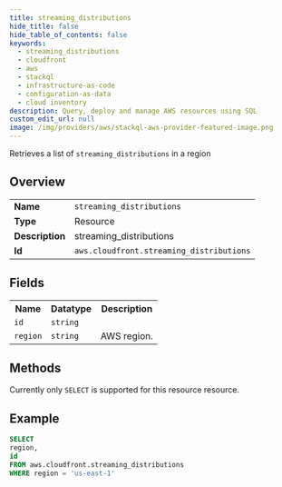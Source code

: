 ```yaml
---
title: streaming_distributions
hide_title: false
hide_table_of_contents: false
keywords:
  - streaming_distributions
  - cloudfront
  - aws
  - stackql
  - infrastructure-as-code
  - configuration-as-data
  - cloud inventory
description: Query, deploy and manage AWS resources using SQL
custom_edit_url: null
image: /img/providers/aws/stackql-aws-provider-featured-image.png
---
```

Retrieves a list of <code>streaming_distributions</code> in a region

## Overview
<table><tbody>
<tr><td><b>Name</b></td><td><code>streaming_distributions</code></td></tr>
<tr><td><b>Type</b></td><td>Resource</td></tr>
<tr><td><b>Description</b></td><td>streaming_distributions</td></tr>
<tr><td><b>Id</b></td><td><code>aws.cloudfront.streaming_distributions</code></td></tr>
</tbody></table>

## Fields
<table><tbody>
<tr><th>Name</th><th>Datatype</th><th>Description</th></tr>
<tr><td><code>id</code></td><td><code>string</code></td><td></td></tr>
<tr><td><code>region</code></td><td><code>string</code></td><td>AWS region.</td></tr>

</tbody></table>

## Methods
Currently only <code>SELECT</code> is supported for this resource resource.





## Example
```sql
SELECT
region,
id
FROM aws.cloudfront.streaming_distributions
WHERE region = 'us-east-1'
```

